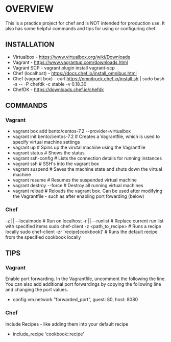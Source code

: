 # OVERVIEW

This is a practice project for chef and is NOT intended for production use. It also has some helpful commands and tips for using or configuring chef.

## INSTALLATION
- Virtualbox - https://www.virtualbox.org/wiki/Downloads
- Vagrant - https://www.vagrantup.com/downloads.html
- Vagrant SCP - vagrant plugin install vagrant-scp
- Chef (localhost) - https://docs.chef.io/install_omnibus.html
- Chef (vagrant box) - curl https://omnitruck.chef.io/install.sh | sudo bash -s -- -P chefdk -c stable -v 0.18.30
- ChefDK - https://downloads.chef.io/chefdk 

## COMMANDS

### Vagrant
- vagrant box add bento/centos-7.2 --provider=virtualbox
- vagrant init bento/centos-7.2  # Creates a Vagrantfile, which is used to specify virtual machine settings
- vagrant up  # Spins up the virutal machine using the Vagrantfile
- vagrant status  # Shows the status
- vagrant ssh-config  # Lists the connection details for running instances
- vagrant ssh  # SSH's into the vagrant box
- vagrant suspend  # Saves the machine state and shuts down the virtual machine
- vagrant resume  # Resumes the suspended virtual machine
- vagrant destroy --force  # Destroy all running virtual machines
- vagrant reload  # Reloads the vagrant box. Can be used after modifying the Vagrantfile - such as after enabling port fowarding (below)

### Chef

-z || --localmode  # Run on localhost
-r || --runlist  # Replace current run list with specified items
sudo chef-client -z <path_to_recipe>  # Runs a recipe locally
sudo chef-client -zr 'recipe[cookbook]'  # Runs the default recipe from the specified cookbook locally

## TIPS

### Vagrant

Enable port forwarding. In the Vagrantfile, uncomment the following the line. You can also add additional port forwardings by copying the following line and changing the port values.
- config.vm.network "forwarded_port", guest: 80, host: 8080

### Chef
Include Recipes - like adding them into your default recipe
- include_recipe 'cookbook::recipe'
